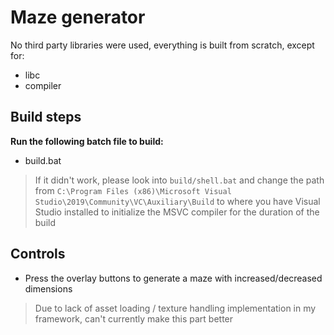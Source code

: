 # Maze generator
No third party libraries were used, everything is built from scratch, except for:
- libc
- compiler


## Build steps

**Run the following batch file to build:**
- build.bat

> If it didn't work, please look into `build/shell.bat` and change the path from `C:\Program Files (x86)\Microsoft Visual Studio\2019\Community\VC\Auxiliary\Build` to where you have Visual Studio installed to initialize the MSVC compiler for the duration of the build

## Controls
- Press the overlay buttons to generate a maze with increased/decreased dimensions

> Due to lack of asset loading / texture handling implementation in my framework, can't currently make this part better
